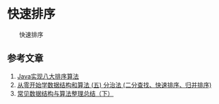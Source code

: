 #  快速排序

　　快速排序

## 参考文章

1. [Java实现八大排序算法](https://www.cnblogs.com/morethink/p/8419151.html)
2. [从零开始学数据结构和算法 (五) 分治法 (二分查找、快速排序、归并排序)](https://juejin.im/post/5c945c245188252d863cc969)
3. [常见数据结构与算法整理总结（下）](https://www.jianshu.com/p/42f81846c0fb)

